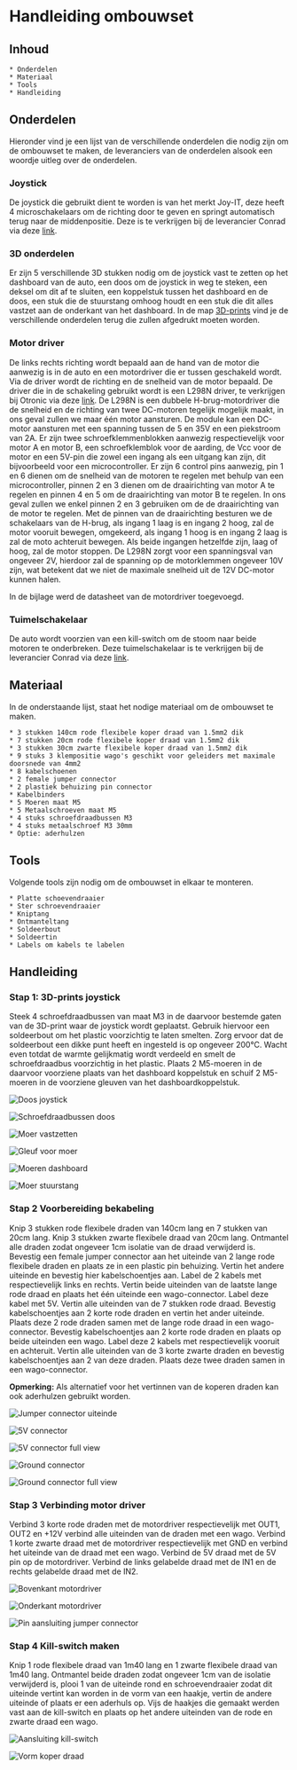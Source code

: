 # Handleiding ombouwset

## Inhoud

    * Onderdelen
    * Materiaal
    * Tools
    * Handleiding

## Onderdelen

Hieronder vind je een lijst van de verschillende onderdelen die nodig zijn om de ombouwset te maken, de leveranciers van de onderdelen alsook een woordje uitleg over de onderdelen.

### Joystick

De joystick die gebruikt dient te worden is van het merkt Joy-IT, deze heeft 4 microschakelaars om de richting door te geven en springt automatisch terug naar de middenpositie. Deze is te verkrijgen bij de leverancier Conrad via deze [link](https://www.conrad.be/nl/p/joy-it-arcade-joystick-professional-8-invoerapparaat-geschikt-voor-arduino-banana-pi-cubieboard-pcduino-raspberry-p-1555268.html?utm_source=google&utm_medium=surfaces&utm_campaign=shopping-feed&utm_content=free-google-shopping-clicks&utm_term=1555268&refresh=true).

### 3D onderdelen

Er zijn 5 verschillende 3D stukken nodig om de joystick vast te zetten op het dashboard van de auto, een doos om de joystick in weg te steken, een deksel om dit af te sluiten, een koppelstuk tussen het dashboard en de doos, een stuk die de stuurstang omhoog houdt en een stuk die dit alles vastzet aan de onderkant van het dashboard. In de map [3D-prints](../3D-prints/) vind je de verschillende onderdelen terug die zullen afgedrukt moeten worden.

### Motor driver

De links rechts richting wordt bepaald aan de hand van de motor die aanwezig is in de auto en een motordriver die er tussen geschakeld wordt. Via de driver wordt de richting en de snelheid van de motor bepaald. De driver die in de schakeling gebruikt wordt is een L298N driver, te verkrijgen bij Otronic via deze [link](https://www.otronic.nl/nl/l298n-motor-driver-board-rood.html).
De L298N is een dubbele H-brug-motordriver die de snelheid en de richting van twee DC-motoren tegelijk mogelijk maakt, in ons geval zullen we maar één motor aansturen. De module kan een DC-motor aansturen met een spanning tussen de 5 en 35V en een piekstroom van 2A. Er zijn twee schroefklemmenblokken aanwezig respectievelijk voor motor A en motor B, een schroefklemblok voor de aarding, de Vcc voor de motor en een 5V-pin die zowel een ingang als een uitgang kan zijn, dit bijvoorbeeld voor een microcontroller. Er zijn 6 control pins aanwezig, pin 1 en 6 dienen om de snelheid van de motoren te regelen met behulp van een microcontroller, pinnen 2 en 3 dienen om de draairichting van motor A te regelen en pinnen 4 en 5 om de draairichting van motor B te regelen. In ons geval zullen we enkel pinnen 2 en 3 gebruiken om de de draairichting van de motor te regelen. Met de pinnen van de draairichting besturen we de schakelaars van de H-brug, als ingang 1 laag is en ingang 2 hoog, zal de motor vooruit bewegen, omgekeerd, als ingang 1 hoog is en ingang 2 laag is zal de moto achteruit bewegen. Als beide ingangen hetzelfde zijn, laag of hoog, zal de motor stoppen.
De L298N zorgt voor een spanningsval van ongeveer 2V, hierdoor zal de spanning op de motorklemmen ongeveer 10V zijn, wat betekent dat we niet de maximale snelheid uit de 12V DC-motor kunnen halen.

In de bijlage werd de datasheet van de motordriver toegevoegd.

### Tuimelschakelaar

De auto wordt voorzien van een kill-switch om de stoom naar beide motoren te onderbreken. Deze tuimelschakelaar is te verkrijgen bij de leverancier Conrad via deze [link](https://www.conrad.be/nl/p/tru-components-1587664-tc-r13-2-05-tuimelschakelaar-250-v-ac-1-5-a-1x-uit-aan-continu-1-stuk-s-1587664.html?utm_source=google&utm_medium=surfaces&utm_campaign=shopping-feed&utm_content=free-google-shopping-clicks&utm_term=1587664&adcampaign=google&tid=16860426636_pla-1587664&gad_source=1&gclid=CjwKCAiAivGuBhBEEiwAWiFmYbr98urP1hYvNQBoRcFG0IOoJQFPxab4w2YgbCKT6JE00yVvjM9n6RoC2s0QAvD_BwE).

## Materiaal

In de onderstaande lijst, staat het nodige materiaal om de ombouwset te maken.

    * 3 stukken 140cm rode flexibele koper draad van 1.5mm2 dik
    * 7 stukken 20cm rode flexibele koper draad van 1.5mm2 dik
    * 3 stukken 30cm zwarte flexibele koper draad van 1.5mm2 dik
    * 9 stuks 3 klempositie wago's geschikt voor geleiders met maximale doorsnede van 4mm2
    * 8 kabelschoenen
    * 2 female jumper connector 
    * 2 plastiek behuizing pin connector
    * Kabelbinders
    * 5 Moeren maat M5
    * 5 Metaalschroeven maat M5
    * 4 stuks schroefdraadbussen M3
    * 4 stuks metaalschroef M3 30mm
    * Optie: aderhulzen 

## Tools

Volgende tools zijn nodig om de ombouwset in elkaar te monteren.

    * Platte schoevendraaier
    * Ster schroevendraaier
    * Kniptang
    * Ontmanteltang
    * Soldeerbout
    * Soldeertin
    * Labels om kabels te labelen

## Handleiding

### Stap 1: 3D-prints joystick

Steek 4 schroefdraadbussen van maat M3 in de daarvoor bestemde gaten van de 3D-print waar de joystick wordt geplaatst. Gebruik hiervoor een soldeerbout om het plastic voorzichtig te laten smelten. Zorg ervoor dat de soldeerbout een dikke punt heeft en ingesteld is op ongeveer 200°C. Wacht even totdat de warmte gelijkmatig wordt verdeeld en smelt de schroefdraadbus voorzichtig in het plastic. Plaats 2 M5-moeren in de daarvoor voorziene plaats van het dashboard koppelstuk en schuif 2 M5-moeren in de voorziene gleuven van het dashboardkoppelstuk.

![Doos joystick](/Images/DoosJoystick.png "Doos met alle schroefdraadbussen")

![Schroefdraadbussen doos](/Images/SchroefdraadCloseUp.png "Close-up schroefdraadbussen")

![Moer vastzetten](/Images/VastzettenMoerSoldeerbout.png "Moer vastzetten met soldeerbout")

![Gleuf voor moer](/Images/GleufjesMoeren.png "Gleuven voorzien voor moeren")

![Moeren dashboard](/Images/MoerenDashboardKoppelstuk.png "Vastgezette moeren dashboard koppelstuk")

![Moer stuurstang](/Images/MoerStuurstang.png "Vastgezette moer stuurstang")

### Stap 2 Voorbereiding bekabeling

Knip 3 stukken rode flexibele draden van 140cm lang en 7 stukken van 20cm lang. Knip 3 stukken zwarte flexibele draad van 20cm lang. Ontmantel alle draden zodat ongeveer 1cm isolatie van de draad verwijderd is.
Bevestig een female jumper connector aan het uiteinde van 2 lange rode flexibele draden en plaats ze in een plastic pin behuizing. Vertin het andere uiteinde en bevestig hier kabelschoentjes aan. Label de 2 kabels met respectievelijk links en rechts. Vertin beide uiteinden van de laatste lange rode draad en plaats het één uiteinde een wago-connector. Label deze kabel met 5V.
Vertin alle uiteinden van de 7 stukken rode draad. Bevestig kabelschoentjes aan 2 korte rode draden en vertin het ander uiteinde. Plaats deze 2 rode draden samen met de lange rode draad in een wago-connector. Bevestig kabelschoentjes aan 2 korte rode draden en plaats op beide uiteinden een wago. Label deze 2 kabels met respectievelijk vooruit en achteruit.
Vertin alle uiteinden van de 3 korte zwarte draden en bevestig kabelschoentjes aan 2 van deze draden. Plaats deze twee draden samen in een wago-connector.

**Opmerking:**
Als alternatief voor het vertinnen van de koperen draden kan ook aderhulzen gebruikt worden.

![Jumper connector uiteinde](/Images/JumperConnector.png "Twee jumper connectors")

![5V connector](/Images/Wago5V.png "Wago om de 5V door te lussen")

![5V connector full view](/Images/Wago5VFullView.png "Wago om de 5V door te lussen")

![Ground connector](/Images/WagoGroundCloseUp.png "Wago om de ground door te lussen")

![Ground connector full view](/Images/WagoGroundFullView.png "Volledig beeld ground door lussen")

### Stap 3 Verbinding motor driver

Verbind 3 korte rode draden met de motordriver respectievelijk met OUT1, OUT2 en +12V verbind alle uiteinden van de draden met een wago.
Verbind 1 korte zwarte draad met de motordriver respectievelijk met GND en verbind het uiteinde van de draad met een wago.
Verbind de 5V draad met de 5V pin op de motordriver.
Verbind de links gelabelde draad met de IN1 en de rechts gelabelde draad met de IN2.

![Bovenkant motordriver](/Images/MotorDriverFront.png "Bovenaanzicht motordriver")

![Onderkant motordriver](/Images/MotorDriverBack.png "Onderaanzicht motordriver")

![Pin aansluiting jumper connector](/Images/ConnectIN1-IN2.png "Vooraanzicht motordriver")

### Stap 4 Kill-switch maken

Knip 1 rode flexibele draad van 1m40 lang en 1 zwarte flexibele draad van 1m40 lang. Ontmantel beide draden zodat ongeveer 1cm van de isolatie verwijderd is, plooi 1 van de uiteinde rond en schroevendraaier zodat dit uiteinde vertint kan worden in de vorm van een haakje, vertin de andere uiteinde of plaats er een aderhuls op.
Vijs de haakjes die gemaakt werden vast aan de kill-switch en plaats op het andere uiteinden van de rode en zwarte draad een wago.

![Aansluiting kill-switch](/Images/BekabelingKillSwitch.png "Aansluiting draden killswitch")

![Vorm koper draad](/Images/VormKabelKillSwitch.png "Vorm haakje koper draad")
